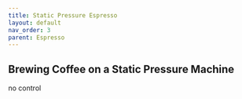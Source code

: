 ```yaml
---
title: Static Pressure Espresso
layout: default
nav_order: 3
parent: Espresso
---
```


## Brewing Coffee on a Static Pressure Machine
no control
